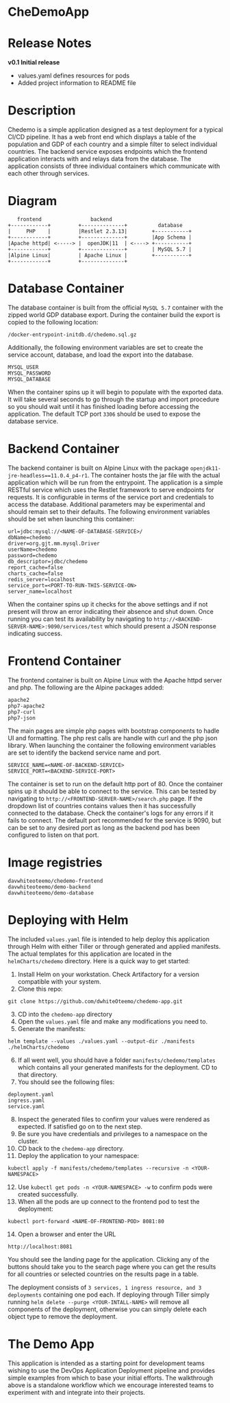 # CheDemoApp

# Release Notes
**v0.1 Initial release**
- values.yaml defines resources for pods
- Added project information to README file

# Description
Chedemo is a simple application designed as a test deployment for a typical CI/CD pipeline. It has a web front end which displays a table of the population and GDP of each country and a simple filter to select individual countries. The backend service exposes endpoints which the frontend application interacts with and relays data from the database. The application consists of three individual containers which communicate with each other through services. 

# Diagram

```
   frontend                backend
+------------+         +--------------+          database
|     PHP    |         |Restlet 2.3.13|        +-----------+
+------------+         +--------------+        |App Schema |
|Apache httpd| <-----> |  openJDK|11  | <----> +-----------+
+------------+         +--------------+        | MySQL 5.7 |
|Alpine Linux|         | Apache Linux |        +-----------+
+------------+         +--------------+

```

# Database Container
The database container is built from the official ```MySQL 5.7``` container with the zipped world GDP database export. During the container build the export is copied to the following location: 

```/docker-entrypoint-initdb.d/chedemo.sql.gz```

Additionally, the following environment variables are set to create the service account, database, and load the export into the database.

```
MYSQL_USER 
MYSQL_PASSWORD
MYSQL_DATABASE
```
When the container spins up it will begin to populate with the exported data. It will take several seconds to go through the startup and import procedure so you should wait until it has finished loading before accessing the application. The default TCP port ```3306``` should be used to expose the database service.

# Backend Container
The backend container is built on Alpine Linux with the package 
```openjdk11-jre-headless==11.0.4_p4-r1```. The container hosts the jar file with the actual application which will be run from the entrypoint. The application is a simple RESTful service which uses the Restlet framework to serve endpoints for requests. It is configurable in terms of the service port and credentials to access the database. Additional parameters may be experimental and should remain set to their defaults. The following environment variables should be set when launching this container:

```
url=jdbc:mysql://<NAME-OF-DATABASE-SERVICE>/
dbName=chedemo
driver=org.gjt.mm.mysql.Driver
userName=chedemo
password=chedemo
db_descriptor=jdbc/chedemo
report_cache=false
charts_cache=false
redis_server=localhost
service_port=<PORT-TO-RUN-THIS-SERVICE-ON>
server_name=localhost
```

When the container spins up it checks for the above settings and if not present will throw an error indicating their absence and shut down. Once running you can test its availability by navigating to ```http://<BACKEND-SERVER-NAME>:9090/services/test``` which should present a JSON response indicating success.

# Frontend Container
The frontend container is built on Alpine Linux with the Apache httpd server and php. The following are the Alpine packages added:

```
apache2 
php7-apache2 
php7-curl 
php7-json
```
The main pages are simple php pages with bootstrap components to hadle UI and formatting. The php rest calls are handle with curl and the php json library. When launching the container the following environment variables are set to identify the backend service name and port.
```
SERVICE_NAME=<NAME-OF-BACKEND-SERVICE>
SERVICE_PORT=<BACKEND-SERVICE-PORT>
```
The container is set to run on the default http port of 80. Once the container spins up it should be able to connect to the service. This can be tested by navigating to ```http://<FRONTEND-SERVER-NAME>/search.php``` page. If the dropdown list of countries contains values then it has successfully connected to the database. Check the container's logs for any errors if it fails to connect. The default port recommended for the service is 9090, but can be set to any desired port as long as the backend pod has been configured to listen on that port.

# Image registries
```
davwhiteoteemo/chedemo-frontend
davwhiteoteemo/demo-backend
davwhiteoteemo/demo-database
```

# Deploying with Helm
The included ```values.yaml``` file is intended to help deploy this application through Helm with either Tiller or through generated and applied manifests. The actual templates for this application are located in the ```helmCharts/chedemo``` directory. Here is a quick way to get started:

1. Install Helm on your workstation. Check Artifactory for a version compatible with your system.
2. Clone this repo:
```
git clone https://github.com/dwhiteOteemo/chedemo-app.git
```
3. CD into the ```chedemo-app``` directory
4. Open the ```values.yaml``` file and make any modifications you need to.
5. Generate the manifests:
```
helm template --values ./values.yaml --output-dir ./manifests ./helmCharts/chedemo
```
6. If all went well, you should have a folder ```manifests/chedemo/templates``` which contains all your generated manifests for the deployment. CD to that directory.
7. You should see the following files:
```
deployment.yaml
ingress.yaml
service.yaml
```
8. Inspect the generated files to confirm your values were rendered as expected. If satisfied go on to the next step.
9. Be sure you have credentials and privileges to a namespace on the cluster.
10. CD back to the ```chedemo-app``` directory.
11. Deploy the application to your namespace:
```
kubectl apply -f manifests/chedemo/templates --recursive -n <YOUR-NAMESPACE>
```
12. Use ```kubectl get pods -n <YOUR-NAMESPACE> -w``` to confirm pods were created successfully.
13. When all the pods are up connect to the frontend pod to test the deployment:
```
kubectl port-forward <NAME-OF-FRONTEND-POD> 8081:80
```
14. Open a browser and enter the URL 
```
http://localhost:8081
``` 
You should see the landing page for the application. Clicking any of the buttons should take you to the search page where you can get the results for all countries or selected countries on the results page in a table. 

The deployment consists of ```3 services, 1 ingress resource, and 3 deployments``` containing one pod each. If deploying through Tiller simply running ```helm delete --purge <YOUR-INTALL-NAME>``` will remove all components of the deployment, otherwise you can simply delete each object type to remove the deployment.

# The Demo App
This application is intended as a starting point for development teams wishing to use the DevOps Application Deployment pipeline and provides simple examples from which to base your initial efforts. The walkthrough above is a standalone workflow which we encourage interested teams to experiment with and integrate into their projects. 